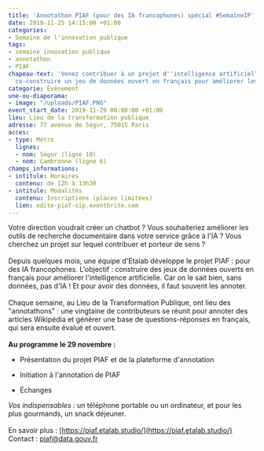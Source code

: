 ```yaml
---
title: 'Annotathon PIAF (pour des IA francophones) spécial #SemaineIP'
date: 2019-11-25 14:15:00 +01:00
categories:
- Semaine de l'innovation publique
tags:
- semaine innovation publique
- annotathon
- PIAF
chapeau-text: 'Venez contribuer à un projet d''intelligence artificielle public :
  co-construire un jeu de données ouvert en français pour améliorer les IA !'
categorie: Événement
une-ou-diaporama:
- image: "/uploads/PIAF.PNG"
event_start_date: 2019-11-29 00:00:00 +01:00
lieu: Lieu de la transformation publique
adresse: 77 avenue de Ségur, 75015 Paris
acces:
- type: Métro
  lignes:
  - nom: Ségur (ligne 10)
  - nom: Cambronne (ligne 6)
champs_informations:
- intitule: Horaires
  contenu: de 12h à 13h30
- intitule: Modalités
  contenu: Inscriptions (places limitées)
  lien: edite-piaf-sip.eventbrite.com
---
```


Votre direction voudrait créer un chatbot ? Vous souhaiteriez améliorer les outils de recherche documentaire dans votre service grâce à l'IA ? Vous cherchez un projet sur lequel contribuer et porteur de sens ? <br>
<br>
Depuis quelques mois, une équipe d'Etalab développe le projet PIAF : pour des IA francophones. L'objectif : construire des jeux de données ouverts en français pour améliorer l'intelligence artificielle. Car on le sait bien, sans données, pas d'IA ! Et pour avoir des données, il faut souvent les annoter.<br>
<br>
Chaque semaine, au Lieu de la Transformation Publique, ont lieu des "annotathons" : une vingtaine de contributeurs se réunit pour annoter des articles Wikipédia et générer une base de questions-réponses en français, qui sera ensuite évalué et ouvert.<br>
<br>
**Au programme le 29 novembre :**

* Présentation du projet PIAF et de la plateforme d'annotation

* Initiation à l'annotation de PIAF

* Échanges

*Vos indispensables :* un téléphone portable ou un ordinateur, et pour les plus gourmands, un snack déjeuner.<br>
<br>
En savoir plus : [https://piaf.etalab.studio/](https://piaf.etalab.studio/)<br>
Contact : [piaf@data.gouv.fr](http://mailto:piaf@data.gouv.fr)